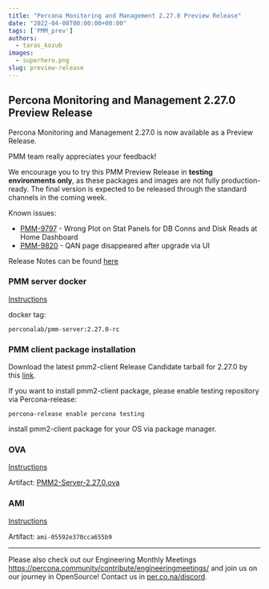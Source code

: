 ```yaml
---
title: "Percona Monitoring and Management 2.27.0 Preview Release"
date: "2022-04-08T00:00:00+00:00"
tags: ['PMM_prev']
authors:
  - taras_kozub
images:
  - superhero.png
slug: preview-release
---
```


## Percona Monitoring and Management 2.27.0 Preview Release

Percona Monitoring and Management 2.27.0 is now available as a Preview Release.

PMM team really appreciates your feedback!

We encourage you to try this PMM Preview Release in **testing environments only**, as these packages and images are not fully production-ready. The final version is expected to be released through the standard channels in the coming week.

Known issues:
- [PMM-9797](https://jira.percona.com/browse/PMM-9797) - Wrong Plot on Stat Panels for DB Conns and Disk Reads at Home Dashboard
- [PMM-9820](https://jira.percona.com/browse/PMM-9820) - QAN page disappeared after upgrade via UI

Release Notes can be found [here](https://pmm-doc-release-pr-726.onrender.com/release-notes/2.27.0.html)

### PMM server docker

[Instructions](https://www.percona.com/doc/percona-monitoring-and-management/2.x/setting-up/server/docker.html)

docker tag:

`perconalab/pmm-server:2.27.0-rc`

### PMM client package installation

Download the latest pmm2-client Release Candidate tarball for 2.27.0 by this [link](https://s3.us-east-2.amazonaws.com/pmm-build-cache/PR-BUILDS/pmm2-client/pmm2-client-latest-3622.tar.gz).


If you want to install pmm2-client package, please enable testing repository via Percona-release: 
```
percona-release enable percona testing
```

install pmm2-client package for your OS via package manager.

### OVA 

[Instructions](https://www.percona.com/doc/percona-monitoring-and-management/2.x/setting-up/server/virtual-appliance.html)

Artifact: [PMM2-Server-2.27.0.ova](http://percona-vm.s3.amazonaws.com/PMM2-Server-2.27.0.ova)

### AMI 

[Instructions](https://www.percona.com/doc/percona-monitoring-and-management/2.x/setting-up/server/aws.html)

Artifact: `ami-05592e370cca655b9`

---

Please also check out our Engineering Monthly Meetings https://percona.community/contribute/engineeringmeetings/ and join us on our journey in OpenSource! Contact us in [per.co.na/discord](https://per.co.na/discord).
